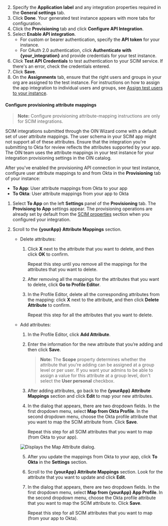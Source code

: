 2. Specify the **Application label** and any integration properties required in the **General settings** tab.
3. Click **Done**. Your generated test instance appears with more tabs for configuration.
4. Click the **Provisioning** tab and click **Configure API Integration**.
5. Select **Enable API integration**.
   * For custom or bearer authentication, specify the **API token** for your instance.
   * For OAuth 2.0 authentication, click **Authenticate with {your_integration}** and provide credentials for your test instance.
1. Click **Test API Credentials** to test authentication to your SCIM service. If there's an error, check the credentials entered.
1. Click **Save**.
1. On the **Assignments** tab, ensure that the right users and groups in your org are assigned to the test instance. For instructions on how to assign the app integration to individual users and groups, see [Assign test users to your instance](#assign-test-users-to-your-integration-instance).

#### Configure provisioning attribute mappings

> **Note:** Configure provisioning attribute-mapping instructions are only for SCIM integrations.

SCIM integrations submitted through the OIN Wizard come with a default set of user attribute mappings. The user schema in your SCIM app might not support all of these attributes. Ensure that the integration you're submitting to Okta for review reflects the attributes supported by your app. The OIN team uses the attribute mappings in your test instance for your integration provisioning settings in the OIN catalog.

After you've enabled the provisioning API connection in your test instance, configure user attribute mappings to and from Okta in the **Provisioning** tab of your instance:

* **To App**: User attribute mappings from Okta to your app
* **To Okta**: User attribute mappings from your app to Okta

1. Select **To App** on the left **Settings** panel of the **Provisioning** tab.
  The **Provisiong to App** settings appear. The provisioning operations are already set by default from the [SCIM properties](#properties) section when you configured your integration.

1. Scroll to the **{yourApp} Attribute Mappings** section.

   * Delete attributes:
     1. Click **X** next to the attribute that you want to delete, and then click **OK** to confirm.

        Repeat this step until you remove all the mappings for the attributes that you want to delete.

     1. After removing all the mappings for the attributes that you want to delete, click **Go to Profile Editor**.

     1. In the Profile Editor, delete all the corresponding attributes from the mapping: click **X** next to the attribute, and then click **Delete Attribute** to confirm.

        Repeat this step for all the attributes that you want to delete.

   * Add attributes:

     1. In the Profile Editor, click **Add Attribute**.

     1. Enter the information for the new attribute that you’re adding and then click **Save**.

        > **Note:** The **Scope** property determines whether the attribute that you're adding can be assigned at a group level or per user. If you want your admins to be able to assign a value for this attribute at a group level, don't select the **User personal** checkbox.

     1. After adding attributes, go back to the **{yourApp} Attribute Mappings** section and click **Edit** to map your new attributes.

     1. In the dialog that appears, there are two dropdown fields. In the first dropdown menu, select **Map from Okta Profile**. In the second dropdown menu, choose the Okta profile attribute that you want to map the SCIM attribute from. Click **Save**.

          Repeat this step for all SCIM attributes that you want to map (from Okta to your app).

     <div class="three-quarter border">

     ![Displays the Map Attribute dialog.](/img/oin/scim_check-attributes-14.png)

     </div>

     5. After you update the mappings from Okta to your app, click **To Okta** in the **Settings** section.

     6. Scroll to the **{yourApp} Attribute Mappings** section. Look for the attribute that you want to update and click **Edit**.

     7. In the dialog that appears, there are two dropdown fields. In the first dropdown menu, select **Map from {yourApp} App Profile**. In the second dropdown menu, choose the Okta profile attribute that you want to map the SCIM attribute to. Click **Save**.

          Repeat this step for all SCIM attributes that you want to map (from your app to Okta).
